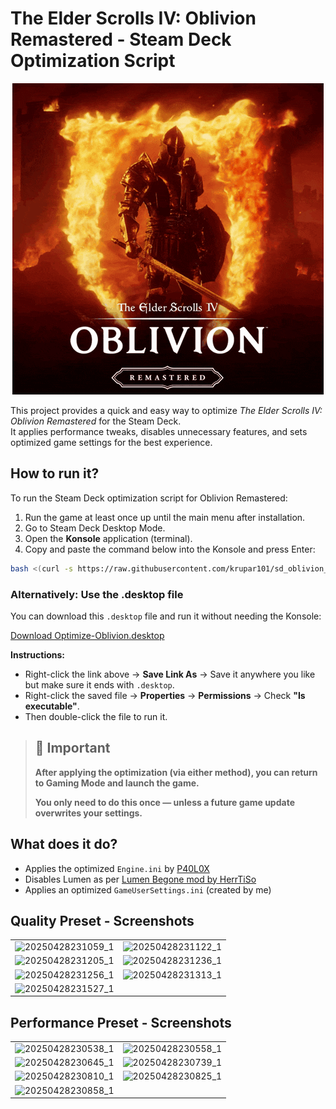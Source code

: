 # The Elder Scrolls IV: Oblivion Remastered - Steam Deck Optimization Script

<p align="center">
  <img src="https://github.com/krupar101/sd_oblivion_remaster_scripts/blob/main/oblivion-remastered.gif" alt="Folondeck" />
</p>

This project provides a quick and easy way to optimize *The Elder Scrolls IV: Oblivion Remastered* for the Steam Deck.  
It applies performance tweaks, disables unnecessary features, and sets optimized game settings for the best experience.

## How to run it?

To run the Steam Deck optimization script for Oblivion Remastered:

1. Run the game at least once up until the main menu after installation.
2. Go to Steam Deck Desktop Mode.
3. Open the **Konsole** application (terminal).
4. Copy and paste the command below into the Konsole and press Enter:

```bash
bash <(curl -s https://raw.githubusercontent.com/krupar101/sd_oblivion_remaster_scripts/refs/heads/main/optimize_oblivion_remastered_for_steam_deck.sh)
```

### Alternatively: Use the .desktop file

You can download this `.desktop` file and run it without needing the Konsole:

[Download Optimize-Oblivion.desktop](https://raw.githubusercontent.com/krupar101/sd_oblivion_remaster_scripts/refs/heads/main/Optimize-Oblivion.desktop)

**Instructions:**
- Right-click the link above → **Save Link As** → Save it anywhere you like but make sure it ends with `.desktop`.
- Right-click the saved file → **Properties** → **Permissions** → Check **"Is executable"**.
- Then double-click the file to run it.

> ## 📢 Important
> 
> **After applying the optimization (via either method), you can return to Gaming Mode and launch the game.**
> 
> **You only need to do this once — unless a future game update overwrites your settings.**

## What does it do?

- Applies the optimized `Engine.ini` by [P40L0X](https://www.nexusmods.com/oblivionremastered/mods/35)
- Disables Lumen as per [Lumen Begone mod by HerrTiSo](https://www.nexusmods.com/oblivionremastered/mods/183)
- Applies an optimized `GameUserSettings.ini` (created by me)

## Quality Preset - Screenshots

| | |
|:--:|:--:|
| ![20250428231059_1](https://github.com/user-attachments/assets/82b3cb87-800b-4c9d-beff-1bb77d388fa6) | ![20250428231122_1](https://github.com/user-attachments/assets/05957519-a443-4d99-8ccb-7edc27fa5b7a) |
| ![20250428231205_1](https://github.com/user-attachments/assets/c6118f43-b1a6-4f08-9061-44076fdf8f1c) | ![20250428231236_1](https://github.com/user-attachments/assets/43a953b3-cabd-4835-83a0-bed26513f06f) |
| ![20250428231256_1](https://github.com/user-attachments/assets/ec1573ab-c7cf-47b0-aeab-086ec8e92179) | ![20250428231313_1](https://github.com/user-attachments/assets/cf72b294-0b54-4539-b62e-f76f20fdfade) |
| ![20250428231527_1](https://github.com/user-attachments/assets/9a16d685-f89e-47ef-9ed7-9b5390f35d31) | |

## Performance Preset - Screenshots

| | |
|:--:|:--:|
| ![20250428230538_1](https://github.com/user-attachments/assets/6b38a35c-fa87-4584-acf8-61075a37373e) | ![20250428230558_1](https://github.com/user-attachments/assets/1588f2d4-1049-491d-81da-f34e18c70973) |
| ![20250428230645_1](https://github.com/user-attachments/assets/e2804006-3ea4-4aa5-bcdf-8ac10d7d42b0) | ![20250428230739_1](https://github.com/user-attachments/assets/c94bec9f-1314-4a1b-936c-dc0bf8186eef) |
| ![20250428230810_1](https://github.com/user-attachments/assets/0c46b778-41d9-4c51-911d-5db47cb0d8c6) | ![20250428230825_1](https://github.com/user-attachments/assets/119cf86d-a038-48e6-941f-554187015c83) |
| ![20250428230858_1](https://github.com/user-attachments/assets/dfa204d7-3369-4ca6-93f9-3a187529b2cf) | |


